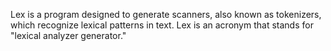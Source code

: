Lex is a program designed to generate scanners, also known as tokenizers, which recognize lexical patterns in text. Lex is an acronym that stands for "lexical analyzer generator."
